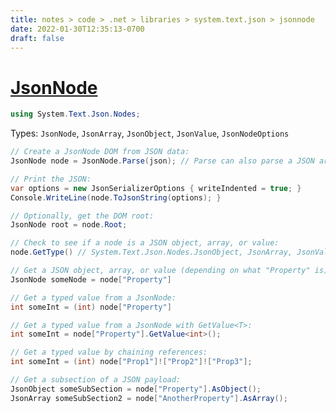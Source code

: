 ```yaml
---
title: notes > code > .net > libraries > system.text.json > jsonnode
date: 2022-01-30T12:35:13-0700
draft: false
---
```

# [JsonNode](https://docs.microsoft.com/en-us/dotnet/api/system.text.json.nodes.jsonnode?view=net-6.0)
```cs
using System.Text.Json.Nodes;
```

Types: `JsonNode`, `JsonArray`, `JsonObject`, `JsonValue`, `JsonNodeOptions`

```cs
// Create a JsonNode DOM from JSON data:
JsonNode node = JsonNode.Parse(json); // Parse can also parse a JSON array or JSON object.

// Print the JSON:
var options = new JsonSerializerOptions { writeIndented = true; }
Console.WriteLine(node.ToJsonString(options); }

// Optionally, get the DOM root:
JsonNode root = node.Root;

// Check to see if a node is a JSON object, array, or value:
node.GetType() // System.Text.Json.Nodes.JsonObject, JsonArray, JsonValue

// Get a JSON object, array, or value (depending on what "Property" is) from a JsonNode:
JsonNode someNode = node["Property"]

// Get a typed value from a JsonNode:
int someInt = (int) node["Property"]

// Get a typed value from a JsonNode with GetValue<T>:
int someInt = node["Property"].GetValue<int>();

// Get a typed value by chaining references:
int someInt = (int) node["Prop1"]!["Prop2"]!["Prop3"];

// Get a subsection of a JSON payload:
JsonObject someSubSection = node["Property"].AsObject();
JsonArray someSubSection2 = node["AnotherProperty"].AsArray();
```
